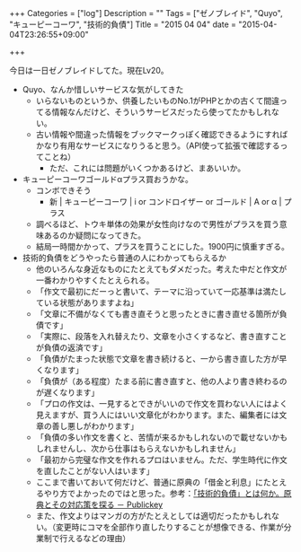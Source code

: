 +++
Categories = ["log"]
Description = ""
Tags = ["ゼノブレイド", "Quyo", "キューピーコーワ", "技術的負債"]
Title = "2015 04 04"
date = "2015-04-04T23:26:55+09:00"

+++

今日は一日ゼノブレイドしてた。現在Lv20。

- Quyo、なんか惜しいサービスな気がしてきた
	- いらないものというか、供養したいものNo.1がPHPとかの古くて間違ってる情報なんだけど、そういうサービスだったら使ってたかもしれない。
	- 古い情報や間違った情報をブックマークっぽく確認できるようにすればかなり有用なサービスになりうると思う。（API使って拡張で確認するってことね）
		- ただ、これには問題がいくつかあるけど、まあいいか。
- キューピーコーワゴールドαプラス買おうかな。
	- コンボできそう
		- 新 | キューピーコーワ | i or コンドロイザー or ゴールド | A or α | プラス
	- 調べるほど、トウキ単体の効果が女性向けなので男性がプラスを買う意味あるのか疑問になってきた。
	- 結局一時間かかって、プラスを買うことにした。1900円に慎重すぎる。
- 技術的負債をどうやったら普通の人にわかってもらえるか
	- 他のいろんな身近なものにたとえてもダメだった。考えた中だと作文が一番わかりやすくたとえられる。
	- 「作文で最初にだーっと書いて、テーマに沿っていて一応基準は満たしている状態がありますよね」
	- 「文章に不備がなくても書き直そうと思ったときに書き直せる箇所が負債です」
	- 「実際に、段落を入れ替えたり、文章を小さくするなど、書き直すことが負債の返済です」
	- 「負債がたまった状態で文章を書き続けると、一から書き直した方が早くなります」
	- 「負債が（ある程度）たまる前に書き直すと、他の人より書き終わるのが遅くなります」
	- 「プロの作文は、一見するとできがいいので作文を買わない人にはよく見えますが、買う人にはいい文章化がわかります。また、編集者には文章の善し悪しがわかります」
	- 「負債の多い作文を書くと、苦情が来るかもしれないので載せないかもしれませんし、次から仕事はもらえないかもしれません」
	- 「最初から完璧な作文を作れるプロはいません。ただ、学生時代に作文を直したことがない人はいます」
	- ここまで書いておいて何だけど、普通に原典の「借金と利息」にたとえるやり方でよかったのではと思った。参考：[「技術的負債」とは何か。原典とその対応策を探る － Publickey](http://www.publickey1.jp/blog/13/post_232.html)
	- また、作文よりはマンガの方がたとえとしては適切だったかもしれない。（変更時にコマを全部作り直したりすることが想像できる、作業が分業制で行えるなどの理由）